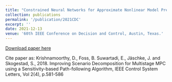 ```yaml
---
title: "Constrained Neural Networks for Approximate Nonlinear Model Predictive Control"
collection: publications
permalink: '/publication/2021CDC'
excerpt: ''
date: 2021-12-13
venue: '60th IEEE Conference on Decision and Control, Austin, Texas.'
---
```



[Download paper here](http://saketadhau.github.io/files/paper1.pdf)

Cite paper as: Krishnamoorthy, D., Foss, B. Suwartadi, E., Jäschke, J. and Skogestad, S., 2018. Improving Scenario Decomposition for Multistage MPC using a Sensitivity-based Path-following Algorithm, IEEE Control System Letters, Vol 2(4), p.581-586
